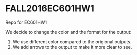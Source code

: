# FALL2016EC601HW1
Repo for EC601HW1


We decide to change the color and the format for the output:
1. We use different color compared to the origional outputs.
2. We add arrows to the output to make it more clear to see.
